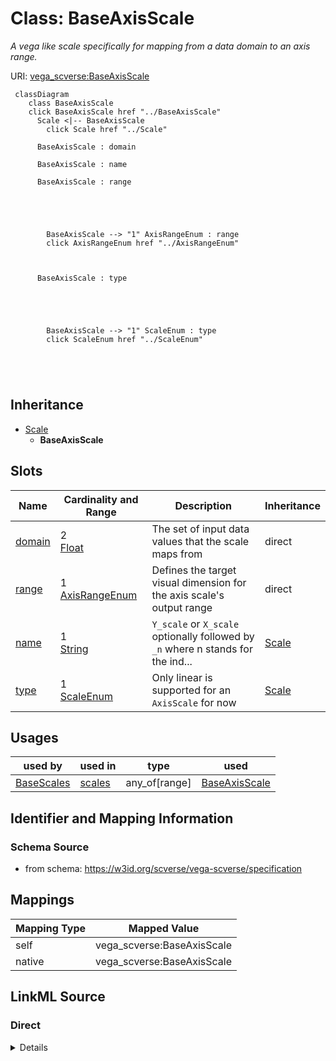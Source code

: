 

# Class: BaseAxisScale 


_A vega like scale specifically for mapping from a data domain to an axis range._





URI: [vega_scverse:BaseAxisScale](https://w3id.org/scverse/vega-scverse/BaseAxisScale)






```mermaid
 classDiagram
    class BaseAxisScale
    click BaseAxisScale href "../BaseAxisScale"
      Scale <|-- BaseAxisScale
        click Scale href "../Scale"
      
      BaseAxisScale : domain
        
      BaseAxisScale : name
        
      BaseAxisScale : range
        
          
    
        
        
        BaseAxisScale --> "1" AxisRangeEnum : range
        click AxisRangeEnum href "../AxisRangeEnum"
    

        
      BaseAxisScale : type
        
          
    
        
        
        BaseAxisScale --> "1" ScaleEnum : type
        click ScaleEnum href "../ScaleEnum"
    

        
      
```





## Inheritance
* [Scale](Scale.md)
    * **BaseAxisScale**



## Slots

| Name | Cardinality and Range | Description | Inheritance |
| ---  | --- | --- | --- |
| [domain](domain.md) | 2 <br/> [Float](Float.md) | The set of input data values that the scale maps from | direct |
| [range](range.md) | 1 <br/> [AxisRangeEnum](AxisRangeEnum.md) | Defines the target visual dimension for the axis scale's output range | direct |
| [name](name.md) | 1 <br/> [String](String.md) | `Y_scale` or `X_scale` optionally followed by `_n` where n stands for the ind... | [Scale](Scale.md) |
| [type](type.md) | 1 <br/> [ScaleEnum](ScaleEnum.md) | Only linear is supported for an `AxisScale` for now | [Scale](Scale.md) |





## Usages

| used by | used in | type | used |
| ---  | --- | --- | --- |
| [BaseScales](BaseScales.md) | [scales](scales.md) | any_of[range] | [BaseAxisScale](BaseAxisScale.md) |






## Identifier and Mapping Information







### Schema Source


* from schema: https://w3id.org/scverse/vega-scverse/specification




## Mappings

| Mapping Type | Mapped Value |
| ---  | ---  |
| self | vega_scverse:BaseAxisScale |
| native | vega_scverse:BaseAxisScale |







## LinkML Source

<!-- TODO: investigate https://stackoverflow.com/questions/37606292/how-to-create-tabbed-code-blocks-in-mkdocs-or-sphinx -->

### Direct

<details>
```yaml
name: BaseAxisScale
description: A vega like scale specifically for mapping from a data domain to an axis
  range.
from_schema: https://w3id.org/scverse/vega-scverse/specification
rank: 1000
is_a: Scale
slot_usage:
  name:
    name: name
    description: '`Y_scale` or `X_scale` optionally followed by `_n` where n stands
      for the index of the subplot.'
    pattern: ^[XY]_scale(_\d+)?$
  type:
    name: type
    description: Only linear is supported for an `AxisScale` for now.
    ifabsent: string(linear)
    equals_string: linear
attributes:
  domain:
    name: domain
    description: 'The set of input data values that the scale maps from. In the case
      of a linear scale,

      this should be a two-element list representing the minimum and maximum numeric
      values

      to be transformed. For example, [512.0, 0.0] maps the data range from 512 (top)
      to 0 (bottom),

      which is typical for Y-axis scales in image coordinate systems where the origin
      is at the top-left.'
    from_schema: https://w3id.org/scverse/vega-scverse/scales
    rank: 1000
    domain_of:
    - BaseAxisScale
    - LinearColorScale
    - BaseCategoricalColorScale
    - Axis
    range: float
    required: true
    multivalued: true
    exact_cardinality: 2
  range:
    name: range
    description: "Defines the target visual dimension for the axis scale's output\
      \ range. Must be either 'width' for an X-axis \nscale or 'height' for a Y-axis\
      \ scale. These keywords refer to the pixel extent of the plotting area, not\
      \ the \nfull canvas. The plotting area is the region where data marks are rendered,\
      \ and its dimensions are typically \ndefined by the top-level 'width' and 'height'\
      \ properties of a Vega specification. For example, setting \n\"range\": \"height\"\
      \ in a Y-axis scale maps the scale's domain to pixel positions from top to bottom\
      \ within the \nplot area. This is commonly used to align data values with positional\
      \ axes in coordinate-based visualizations."
    from_schema: https://w3id.org/scverse/vega-scverse/scales
    rank: 1000
    domain_of:
    - BaseAxisScale
    - LinearColorScale
    - BaseCategoricalColorScale
    range: AxisRangeEnum
    required: true

```
</details>

### Induced

<details>
```yaml
name: BaseAxisScale
description: A vega like scale specifically for mapping from a data domain to an axis
  range.
from_schema: https://w3id.org/scverse/vega-scverse/specification
rank: 1000
is_a: Scale
slot_usage:
  name:
    name: name
    description: '`Y_scale` or `X_scale` optionally followed by `_n` where n stands
      for the index of the subplot.'
    pattern: ^[XY]_scale(_\d+)?$
  type:
    name: type
    description: Only linear is supported for an `AxisScale` for now.
    ifabsent: string(linear)
    equals_string: linear
attributes:
  domain:
    name: domain
    description: 'The set of input data values that the scale maps from. In the case
      of a linear scale,

      this should be a two-element list representing the minimum and maximum numeric
      values

      to be transformed. For example, [512.0, 0.0] maps the data range from 512 (top)
      to 0 (bottom),

      which is typical for Y-axis scales in image coordinate systems where the origin
      is at the top-left.'
    from_schema: https://w3id.org/scverse/vega-scverse/scales
    rank: 1000
    alias: domain
    owner: BaseAxisScale
    domain_of:
    - BaseAxisScale
    - LinearColorScale
    - BaseCategoricalColorScale
    - Axis
    range: float
    required: true
    multivalued: true
    exact_cardinality: 2
  range:
    name: range
    description: "Defines the target visual dimension for the axis scale's output\
      \ range. Must be either 'width' for an X-axis \nscale or 'height' for a Y-axis\
      \ scale. These keywords refer to the pixel extent of the plotting area, not\
      \ the \nfull canvas. The plotting area is the region where data marks are rendered,\
      \ and its dimensions are typically \ndefined by the top-level 'width' and 'height'\
      \ properties of a Vega specification. For example, setting \n\"range\": \"height\"\
      \ in a Y-axis scale maps the scale's domain to pixel positions from top to bottom\
      \ within the \nplot area. This is commonly used to align data values with positional\
      \ axes in coordinate-based visualizations."
    from_schema: https://w3id.org/scverse/vega-scverse/scales
    rank: 1000
    alias: range
    owner: BaseAxisScale
    domain_of:
    - BaseAxisScale
    - LinearColorScale
    - BaseCategoricalColorScale
    range: AxisRangeEnum
    required: true
  name:
    name: name
    description: '`Y_scale` or `X_scale` optionally followed by `_n` where n stands
      for the index of the subplot.'
    from_schema: https://w3id.org/scverse/vega-scverse/scales
    identifier: true
    alias: name
    owner: BaseAxisScale
    domain_of:
    - DataObject
    - Scale
    range: string
    required: true
    pattern: ^[XY]_scale(_\d+)?$
  type:
    name: type
    description: Only linear is supported for an `AxisScale` for now.
    from_schema: https://w3id.org/scverse/vega-scverse/scales
    ifabsent: string(linear)
    alias: type
    owner: BaseAxisScale
    domain_of:
    - Transform
    - Format
    - Scale
    - Legend
    - Mark
    - TextMark
    - GroupMark
    range: ScaleEnum
    required: true
    equals_string: linear

```
</details>